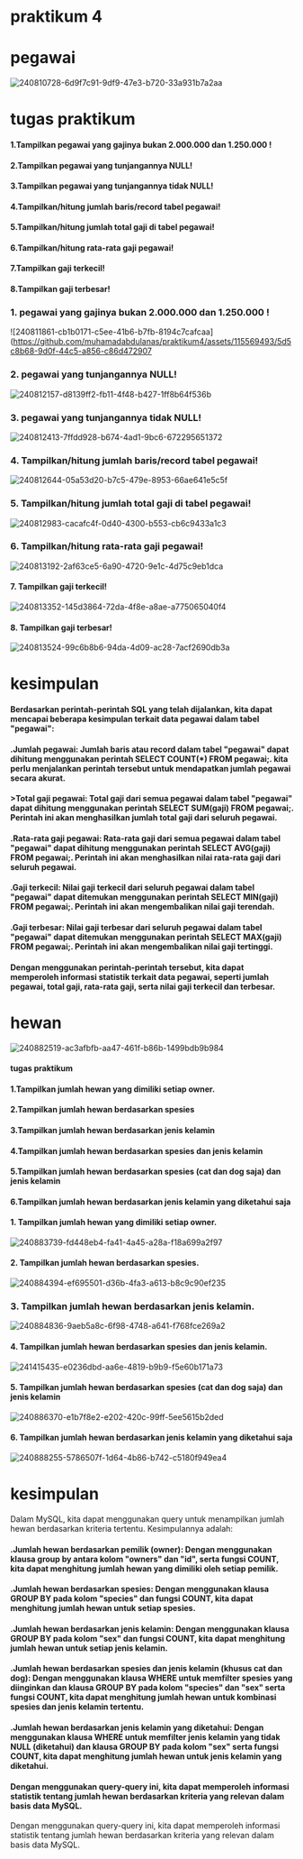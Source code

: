 # praktikum 4

# pegawai

![240810728-6d9f7c91-9df9-47e3-b720-33a931b7a2aa](https://github.com/muhamadabdulanas/praktikum4/assets/115569493/a1b3ded3-ae4a-4c70-b74f-f9fafd0584ba)

# tugas praktikum
#### 1.Tampilkan pegawai yang gajinya bukan 2.000.000 dan 1.250.000 !
#### 2.Tampilkan pegawai yang tunjangannya NULL!
#### 3.Tampilkan pegawai yang tunjangannya tidak NULL!
#### 4.Tampilkan/hitung jumlah baris/record tabel pegawai!
#### 5.Tampilkan/hitung jumlah total gaji di tabel pegawai!
#### 6.Tampilkan/hitung rata-rata gaji pegawai!
#### 7.Tampilkan gaji terkecil!
#### 8.Tampilkan gaji terbesar!

### 1. pegawai yang gajinya bukan 2.000.000 dan 1.250.000 !
![240811861-cb1b0171-c5ee-41b6-b7fb-8194c7cafcaa](https://github.com/muhamadabdulanas/praktikum4/assets/115569493/5d5c8b68-9d0f-44c5-a856-c86d472907


### 2. pegawai yang tunjangannya NULL!
![240812157-d8139ff2-fb11-4f48-b427-1ff8b64f536b](https://github.com/muhamadabdulanas/praktikum4/assets/115569493/9dace664-f604-43a5-85e3-4e5a8f9897f8)


### 3. pegawai yang tunjangannya tidak NULL!
![240812413-7ffdd928-b674-4ad1-9bc6-672295651372](https://github.com/muhamadabdulanas/praktikum4/assets/115569493/7191b5a9-e040-4c55-a68d-0dfd6ee516fe)


### 4. Tampilkan/hitung jumlah baris/record tabel pegawai!
![240812644-05a53d20-b7c5-479e-8953-66ae641e5c5f](https://github.com/muhamadabdulanas/praktikum4/assets/115569493/15b46e5a-d815-4c1c-aaf2-9ce1815569c7)

### 5. Tampilkan/hitung jumlah total gaji di tabel pegawai!
![240812983-cacafc4f-0d40-4300-b553-cb6c9433a1c3](https://github.com/muhamadabdulanas/praktikum4/assets/115569493/beab0215-4767-4cc2-9d5b-5aa57aa4a21b)


### 6. Tampilkan/hitung rata-rata gaji pegawai!
![240813192-2af63ce5-6a90-4720-9e1c-4d75c9eb1dca](https://github.com/muhamadabdulanas/praktikum4/assets/115569493/09d86725-e188-4bf3-a062-ec4350ee130e)


#### 7. Tampilkan gaji terkecil!
![240813352-145d3864-72da-4f8e-a8ae-a775065040f4](https://github.com/muhamadabdulanas/praktikum4/assets/115569493/dacf9ed9-4105-4bb5-b3ee-e256bb82b990)


#### 8. Tampilkan gaji terbesar!
![240813524-99c6b8b6-94da-4d09-ac28-7acf2690db3a](https://github.com/muhamadabdulanas/praktikum4/assets/115569493/653bc8f1-0ce4-4213-a61b-8a91b462623e)

# kesimpulan
#### Berdasarkan perintah-perintah SQL yang telah dijalankan, kita dapat mencapai beberapa kesimpulan terkait data pegawai dalam tabel "pegawai":

#### .Jumlah pegawai: Jumlah baris atau record dalam tabel "pegawai" dapat dihitung menggunakan perintah SELECT COUNT(*) FROM pegawai;. kita perlu menjalankan perintah tersebut untuk mendapatkan jumlah pegawai secara akurat.

#### >Total gaji pegawai: Total gaji dari semua pegawai dalam tabel "pegawai" dapat dihitung menggunakan perintah SELECT SUM(gaji) FROM pegawai;. Perintah ini akan menghasilkan jumlah total gaji dari seluruh pegawai.

#### .Rata-rata gaji pegawai: Rata-rata gaji dari semua pegawai dalam tabel "pegawai" dapat dihitung menggunakan perintah SELECT AVG(gaji) FROM pegawai;. Perintah ini akan menghasilkan nilai rata-rata gaji dari seluruh pegawai.

#### .Gaji terkecil: Nilai gaji terkecil dari seluruh pegawai dalam tabel "pegawai" dapat ditemukan menggunakan perintah SELECT MIN(gaji) FROM pegawai;. Perintah ini akan mengembalikan nilai gaji terendah.

#### .Gaji terbesar: Nilai gaji terbesar dari seluruh pegawai dalam tabel "pegawai" dapat ditemukan menggunakan perintah SELECT MAX(gaji) FROM pegawai;. Perintah ini akan mengembalikan nilai gaji tertinggi.

#### Dengan menggunakan perintah-perintah tersebut, kita dapat memperoleh informasi statistik terkait data pegawai, seperti jumlah pegawai, total gaji, rata-rata gaji, serta nilai gaji terkecil dan terbesar.
# hewan
![240882519-ac3afbfb-aa47-461f-b86b-1499bdb9b984](https://github.com/muhamadabdulanas/praktikum4/assets/115569493/fb0d4c58-284d-424e-88db-0f72d8da12b2)

#### tugas praktikum
#### 1.Tampilkan jumlah hewan yang dimiliki setiap owner.
#### 2.Tampilkan jumlah hewan berdasarkan spesies
#### 3.Tampilkan jumlah hewan berdasarkan jenis kelamin
#### 4.Tampilkan jumlah hewan berdasarkan spesies dan jenis kelamin
#### 5.Tampilkan jumlah hewan berdasarkan spesies (cat dan dog saja) dan jenis kelamin
#### 6.Tampilkan jumlah hewan berdasarkan jenis kelamin yang diketahui saja

#### 1. Tampilkan jumlah hewan yang dimiliki setiap owner.
![240883739-fd448eb4-fa41-4a45-a28a-f18a699a2f97](https://github.com/muhamadabdulanas/praktikum4/assets/115569493/408ff589-4b09-4e68-9afd-47c6f3d02d01)


#### 2. Tampilkan jumlah hewan berdasarkan spesies.
![240884394-ef695501-d36b-4fa3-a613-b8c9c90ef235](https://github.com/muhamadabdulanas/praktikum4/assets/115569493/25db635a-768e-45de-bb06-a44dfdcd7418)


### 3. Tampilkan jumlah hewan berdasarkan jenis kelamin.
![240884836-9aeb5a8c-6f98-4748-a641-f768fce269a2](https://github.com/muhamadabdulanas/praktikum4/assets/115569493/aa5e8ae2-7b8c-45bc-822b-57c7b949f12d)


#### 4. Tampilkan jumlah hewan berdasarkan spesies dan jenis kelamin.
![241415435-e0236dbd-aa6e-4819-b9b9-f5e60b171a73](https://github.com/muhamadabdulanas/praktikum4/assets/115569493/102ebde2-d2e9-4809-b788-fdda15cea293)


#### 5. Tampilkan jumlah hewan berdasarkan spesies (cat dan dog saja) dan jenis kelamin
![240886370-e1b7f8e2-e202-420c-99ff-5ee5615b2ded](https://github.com/muhamadabdulanas/praktikum4/assets/115569493/57dd89ab-32e2-40cf-bacd-a94884692f0b)


#### 6. Tampilkan jumlah hewan berdasarkan jenis kelamin yang diketahui saja
![240888255-5786507f-1d64-4b86-b742-c5180f949ea4](https://github.com/muhamadabdulanas/praktikum4/assets/115569493/ec5f7fd7-ce19-4d13-9efb-407c7e484d40)

# kesimpulan
Dalam MySQL, kita dapat menggunakan query untuk menampilkan jumlah hewan berdasarkan kriteria tertentu. Kesimpulannya adalah:

#### .Jumlah hewan berdasarkan pemilik (owner): Dengan menggunakan klausa group by antara kolom "owners" dan "id", serta fungsi COUNT, kita dapat menghitung jumlah hewan yang dimiliki oleh setiap pemilik.

#### .Jumlah hewan berdasarkan spesies: Dengan menggunakan klausa GROUP BY pada kolom "species" dan fungsi COUNT, kita dapat menghitung jumlah hewan untuk setiap spesies.

#### .Jumlah hewan berdasarkan jenis kelamin: Dengan menggunakan klausa GROUP BY pada kolom "sex" dan fungsi COUNT, kita dapat menghitung jumlah hewan untuk setiap jenis kelamin.

#### .Jumlah hewan berdasarkan spesies dan jenis kelamin (khusus cat dan dog): Dengan menggunakan klausa WHERE untuk memfilter spesies yang diinginkan dan klausa GROUP BY pada kolom "species" dan "sex" serta fungsi COUNT, kita dapat menghitung jumlah hewan untuk kombinasi spesies dan jenis kelamin tertentu.

#### .Jumlah hewan berdasarkan jenis kelamin yang diketahui: Dengan menggunakan klausa WHERE untuk memfilter jenis kelamin yang tidak NULL (diketahui) dan klausa GROUP BY pada kolom "sex" serta fungsi COUNT, kita dapat menghitung jumlah hewan untuk jenis kelamin yang diketahui.

#### Dengan menggunakan query-query ini, kita dapat memperoleh informasi statistik tentang jumlah hewan berdasarkan kriteria yang relevan dalam basis data MySQL.
Dengan menggunakan query-query ini, kita dapat memperoleh informasi statistik tentang jumlah hewan berdasarkan kriteria yang relevan dalam basis data MySQL.
